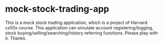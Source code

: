 # mock-stock-trading-app

This is a mock stock trading application, which is a project of Harvard cs50x course.
This application can simulate account registering/logging, stock buying/selling/searching/history referring functions.
Please play with it.
Thanks.
